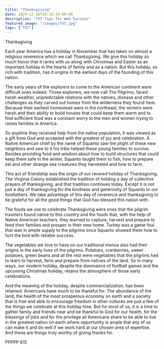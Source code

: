 ```yaml
---
title: "Thanksgiving"
date: 2024-12-26T16:10:24-08:00
description: "TXT Tips for Web Success"
featured_image: "/images/TXT.jpg"
tags: ["TXT"]
---
```


Thanksgiving

Each year America has a holiday in November that has taken on almost a religious reverence which we call Thanksgiving.  We give this holiday so much honor that it ranks with us along with Christmas and Easter as an important holiday in the hearts of family and as a nation.  But this holiday, so rich with tradition, has it origins in the earliest days of the founding of this nation.

The early years of the explorers to come to the American continent were difficult ones indeed.  Those explorers, we now call The Pilgrims, faced harsh weather, unpredictable relations with the natives, disease and other challenges as they carved out homes from the wilderness they found here.  Because their earliest homestead were in the northeast, the winters were harsh and their ability to build houses that could keep them warm and to find sufficient food was a constant worry to the men and women trying to raises families in America.

So anytime they received help from the native population, it was viewed as a gift from God and accepted with the greatest of joy and celebration.  A Native American chief by the name of Squanto saw the plight of these new neighbors and saw to it his tribe helped these young families to survive.  Besides providing food and wisdom about how to build structures that could keep them safe in the winter, Squanto taught them to fish, how to prepare eel and other strange sea creatures they harvested and how to farm.  

This act of friendship was the origin of our revered holiday of Thanksgiving.  The Virginia Colony established the tradition of holding a day of collective prayers of thanksgiving, and that tradition continues today.  Except it is not just a day of thanksgiving for the kindness and generosity of Squanto to our forefathers.  We take advantage of this day of reverence and thanksgiving to be grateful for all the good things that God has blessed this nation with.

The foods we use to celebrate Thanksgiving were ones that the pilgrim travelers found native to this country and the foods that, with the help of Native American teachers, they learned to capture, harvest and prepare to feed their families and prosper in their new home.  Turkey was a game foul that was in ample supply to the pilgrims once Squanto showed them how to hurt the bird with reliable success.  

The vegetables we love to have on our traditional menus also had their origins in the early lives of the pilgrims.  Potatoes, cranberries, sweet potatoes, green beans and all the rest were vegetables that the pilgrims had to learn to harvest, farm and prepare from natives of the land.  So in many ways, our modern holiday, despite the dominance of football games and the upcoming Christmas holiday, retains the atmosphere of those early celebrations.

And the meaning of the holiday, despite commercialization, has been retained.  Americans have much to be thankful for.  The abundance of the land, the health of the most prosperous economy on earth and a society that is free and able to encourage freedom in other cultures are just a few of the things we celebrate at this holiday time.  But for most of us, it is a time to gather family and friends near and be thankful to God for our health, for the blessings of jobs and for the privilege all Americans share to be able to live in the greatest nation on earth where opportunity is ample that any of us can make it and do well if we work hard at our chosen area of expertise.  And these are things truly worthy of giving thanks for.

PPPPP 615

